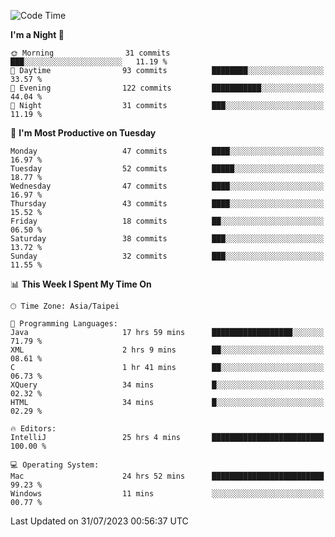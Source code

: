 <!--START_SECTION:waka-->
![Code Time](http://img.shields.io/badge/Code%20Time-290%20hrs%2048%20mins-blue)

**I'm a Night 🦉** 

```text
🌞 Morning                31 commits          ███░░░░░░░░░░░░░░░░░░░░░░   11.19 % 
🌆 Daytime                93 commits          ████████░░░░░░░░░░░░░░░░░   33.57 % 
🌃 Evening                122 commits         ███████████░░░░░░░░░░░░░░   44.04 % 
🌙 Night                  31 commits          ███░░░░░░░░░░░░░░░░░░░░░░   11.19 % 
```
📅 **I'm Most Productive on Tuesday** 

```text
Monday                   47 commits          ████░░░░░░░░░░░░░░░░░░░░░   16.97 % 
Tuesday                  52 commits          █████░░░░░░░░░░░░░░░░░░░░   18.77 % 
Wednesday                47 commits          ████░░░░░░░░░░░░░░░░░░░░░   16.97 % 
Thursday                 43 commits          ████░░░░░░░░░░░░░░░░░░░░░   15.52 % 
Friday                   18 commits          ██░░░░░░░░░░░░░░░░░░░░░░░   06.50 % 
Saturday                 38 commits          ███░░░░░░░░░░░░░░░░░░░░░░   13.72 % 
Sunday                   32 commits          ███░░░░░░░░░░░░░░░░░░░░░░   11.55 % 
```


📊 **This Week I Spent My Time On** 

```text
🕑︎ Time Zone: Asia/Taipei

💬 Programming Languages: 
Java                     17 hrs 59 mins      ██████████████████░░░░░░░   71.79 % 
XML                      2 hrs 9 mins        ██░░░░░░░░░░░░░░░░░░░░░░░   08.61 % 
C                        1 hr 41 mins        ██░░░░░░░░░░░░░░░░░░░░░░░   06.73 % 
XQuery                   34 mins             █░░░░░░░░░░░░░░░░░░░░░░░░   02.32 % 
HTML                     34 mins             █░░░░░░░░░░░░░░░░░░░░░░░░   02.29 % 

🔥 Editors: 
IntelliJ                 25 hrs 4 mins       █████████████████████████   100.00 % 

💻 Operating System: 
Mac                      24 hrs 52 mins      █████████████████████████   99.23 % 
Windows                  11 mins             ░░░░░░░░░░░░░░░░░░░░░░░░░   00.77 % 
```


 Last Updated on 31/07/2023 00:56:37 UTC
<!--END_SECTION:waka-->
